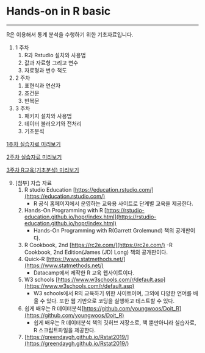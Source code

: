 # Hands-on in R basic
---

R은 이용해서 통계 분석을 수행하기 위한 기초자료입니다.

1. 1 주차
   1) R과 Rstudio 설치와 사용법
   2) 값과 자료형 그리고 변수
   3) 자료형과 변수 척도
2. 2 주차
   1) 표현식과 연산자
   2) 조건문
   3) 반복문
3. 3 주차
   1) 패키지 설치와 사용법
   2) 데이터 불러오기와 전처리
   3) 기초분석

[1주차 실습자료 미리보기](https://htmlpreview.github.io/?https://github.com/sung-hyo/Hands-on-in-Rbasic/blob/main/1%EC%A3%BC%EC%B0%A8%20R%20%EA%B5%90%EC%9C%A1(%EA%B8%B0%EC%B4%88).html)

[2주차 실습자료 미리보기](https://htmlpreview.github.io/?https://github.com/sung-hyo/Hands-on-in-Rbasic/blob/main/2%EC%A3%BC%EC%B0%A8%20R%20%EA%B5%90%EC%9C%A1(%EA%B8%B0%EC%B4%88)_%EC%88%98%EC%A0%95.html)

[3주차 R교육(기초분석) 미리보기](https://htmlpreview.github.io/?https://github.com/sung-hyo/Hands-on-in-Rbasic/blob/main/3%EC%A3%BC%EC%B0%A8%20R%EA%B5%90%EC%9C%A1(%EA%B8%B0%EC%B4%88%EB%B6%84%EC%84%9D).html)

9. [첨부] 자습 자료
   1) R studio Education [https://education.rstudio.com/](https://education.rstudio.com/)
      - R 공식 홈페이지에서 운영하는 교육용 사이트로 단계별 교육을 제공한다.  
   2) Hands-On Programming with R [https://rstudio-education.github.io/hopr/index.html](https://rstudio-education.github.io/hopr/index.html)
      - Hands-On Programming with R(Garrett Grolemund) 책의 공개판이다.
   3) R Cookbook, 2nd [https://rc2e.com/](https://rc2e.com/)
      -R Cookbook, 2nd Edition(James (JD) Long) 책의 공개판이다. 
   4) Quick-R [https://www.statmethods.net/](https://www.statmethods.net/)
      - Datacamp에서 제작한 R 교육 웹사이트이다. 
   5) W3 schools [https://www.w3schools.com/r/default.asp](https://www.w3schools.com/r/default.asp)
       - W3 schools에서 R의 교육하기 위한 사이트이며, 그외에 다양한 언어를 배울 수 있다. 또한 웹 기반으로 코딩을 실행하고 테스트할 수 있다. 
   6) 쉽게 배우는 R 데이터분석[https://github.com/youngwoos/Doit_R](https://github.com/youngwoos/Doit_R)
       - 쉽게 배우는 R 데이터분석 책의 깃허브 저장소로, 책 뿐만아니라 실습자료, R 스크립트파일을 제공한다.
   7) [https://greendaygh.github.io/Rstat2019/](https://greendaygh.github.io/Rstat2019/)

